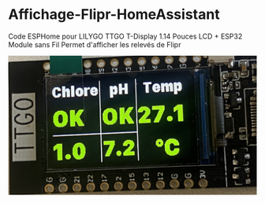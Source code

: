 # Affichage-Flipr-HomeAssistant
Code ESPHome pour LILYGO TTGO T-Display 1.14 Pouces LCD + ESP32 Module sans Fil  Permet d'afficher les relevés de Flipr

![alt text](https://github.com/SocrateMobile/Affichage-Flipr-HomeAssistant/blob/main/view_ok.jpg?raw=true)


